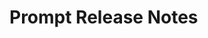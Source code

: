 <!-- Release notes authoring guidelines: http://keepachangelog.com/ -->

# Prompt Release Notes

<!-- ## [Unreleased] -->

<!-- ## [VERSION] -->
